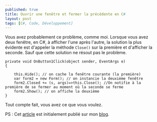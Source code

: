 ```yaml
---
published: true
title: Ouvrir une fenêtre et fermer la précédente en C#
layout: post
tags: [C#, Code, Développement]
---
```

Vous avez probablement ce problème, comme moi. Lorsque vous avez deux fenêtre, en C#, à afficher l'une après l'autre, la solution la plus évidente est d'appeler la méthode `Close()`  sur la première et d'afficher la seconde. Sauf que cette solution ne résout pas le problème.  <!--more-->

    private void OnButton1Click(object sender, EventArgs e)
    {

        this.Hide(); // on cache la fenêtre courante (la première)
        var form2 = new Form(); // on instancie la deuxième fenêtre
        form2.Closed += (s, args)=>this.Close(); //On notifie à la première de se fermer au moment où la seconde se ferme
        form2.Show(); // on affiche la deuxième
    }

Tout compte fait, vous avez ce que vous voulez.

PS : Cet [article](http://koffisani.ga/2015/09/07/c-ouvrir-une-fenetre-et-fermer-la-precedente/) est initialement publié sur mon [blog](http://koffisani.ga).
